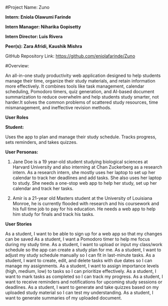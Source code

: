 #Project Name: Zuno

**Intern: Eniola Olawumi Farinde**

**Intern Manager: Niharika Gopisetty**

**Intern Director: Luis Rivera**

**Peer(s): Zara Afridi, Kaushik Mishra**

GitHub Repository Link: https://github.com/eniolafarinde/Zuno

#Overview:


An all-in-one  study productivity web application designed to help students manage their time, organize their study materials, and retain information more effectively. It combines tools like task management, calendar scheduling, Pomodoro timers, quiz generation, and AI-based document summarization to reduce overwhelm and help students study smarter, not harder.It solves the common problems of scattered study resources, time mismanagement, and ineffective revision methods.

**User Roles**


**Student:**


Uses the app to plan and manage their study schedule.
Tracks progress, sets reminders, and takes quizzes.

**User Personas:**


1. Jane Doe is a 19 year-old student studying biological sciences  at Harvard University and also interning at Chan Zuckerberg as a research intern. As a research intern, she mostly uses her laptop to set up her calendar to track her deadlines and add tasks. She also uses her laptop to study. She needs a one-stop web app to help her study, set up her calendar and track her tasks. 

2. Amir is a 21-year old Masters student at the University of Louisiana Monroe, he is currently flooded with research and his coursework and his full time job to pay for his education. He needs a web app to help him study for finals and track his tasks.
   
**User Stories**


As a student, I want to be able to sign up for a web app so that my changes can be saved
As a student, I want a Pomodoro timer to help me focus during my study time.
As a student, I want to upload or input my class/work schedule so the app can create a study plan for me.
As a student, I want to adjust my study schedule manually so I can fit in last-minute tasks.
As a student, I want to create, edit, and delete tasks with due dates so I can manage my assignments.
As a student, I want to assign importance levels (high, medium, low) to tasks so I can prioritize effectively.
As a student, I want to mark tasks as completed so I can track my progress.
As a student, I want to receive reminders and notifications for upcoming study sessions or deadlines.
As a student, I want to generate and take quizzes based on my uploaded study material so I can test my understanding.
As a student, I want to generate summaries of my uploaded document. 

